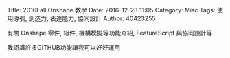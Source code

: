 Title: 2016Fall Onshape 教學
Date: 2016-12-23 11:05
Category: Misc
Tags: 使用導引, 創造力, 表達能力, 協同設計
Author: 40423255

有關 Onshape 零件, 組件, 機構模擬等功能介紹, FeatureScript 與協同設計等

<!-- PELICAN_END_SUMMARY -->

我認識許多GITHUB功能讓我可以好好運用
